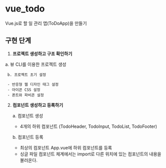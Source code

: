# vue_todo

Vue.js로 할 일 관리 앱(ToDoApp)을 만들기



## 구현 단계

1. **프로젝트 생성하고 구조 확인하기**
    
  a. 뷰 CLI를 이용한 프로젝트 생성
     
     b. 프로젝트 초기 설정
     
     - 반응형 웹 디자인 태그 설정
     - 아이콘 CSS 설정
     - 폰트와 파비콘 설정
     
2. **컴포넌트 생성하고 등록하기**

     a. 컴포넌트 생성

     - 4개의 하위 컴포넌트 (TodoHeader, TodoInput, TodoList, TodoFooter)

     b. 컴포넌트 등록

     - 최상의 컴포넌트 App.vue에 하위 컴포넌트를 등록
     - 싱글 파일 컴포넌트 체계에서는 import로 다른 위치에 있는 컴포넌트의 내용을 불러온다.

